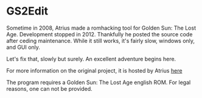 # GS2Edit

Sometime in 2008, Atrius made a romhacking tool for Golden Sun: The Lost Age.
Development stopped in 2012.
Thankfully he posted the source code after ceding maintenance.
While it still works, it's fairly slow, windows only, and GUI only.

Let's fix that, slowly but surely.
An excellent adventure begins here.

For more information on the original project, it is hosted by Atrius [here](http://forum.goldensunhacking.net/index.php?topic=1.0)

The program requires a Golden Sun: The Lost Age english ROM.
For legal reasons, one can not be provided.
